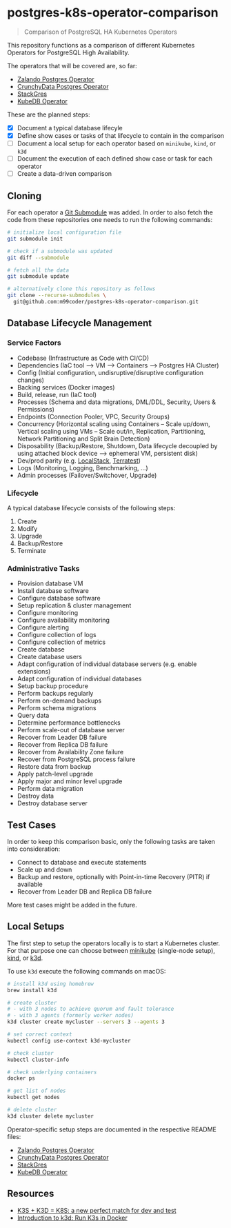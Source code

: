 # postgres-k8s-operator-comparison

> Comparison of PostgreSQL HA Kubernetes Operators

This repository functions as a comparison of different Kubernetes Operators for PostgreSQL High Availability.

The operators that will be covered are, so far:

- [Zalando Postgres Operator](https://github.com/zalando/postgres-operator)
- [CrunchyData Postgres Operator](https://github.com/CrunchyData/postgres-operator)
- [StackGres](https://gitlab.com/ongresinc/stackgres)
- [KubeDB Operator](https://github.com/kubedb/operator)

These are the planned steps:

- [x] Document a typical database lifecyle
- [x] Define show cases or tasks of that lifecycle to contain in the comparison
- [ ] Document a local setup for each operator based on `minikube`, `kind`, or `k3d`
- [ ] Document the execution of each defined show case or task for each operator
- [ ] Create a data-driven comparison

## Cloning

For each operator a [Git Submodule](https://git-scm.com/book/en/v2/Git-Tools-Submodules) was added. In order to also fetch the code from these repositories one needs to run the following commands:

```bash
# initialize local configuration file
git submodule init

# check if a submodule was updated
git diff --submodule

# fetch all the data
git submodule update

# alternatively clone this repository as follows
git clone --recurse-submodules \
  git@github.com:m99coder/postgres-k8s-operator-comparison.git
```

## Database Lifecycle Management

### Service Factors

- Codebase (Infrastructure as Code with CI/CD)
- Dependencies (IaC tool ⟶ VM ⟶ Containers ⟶ Postgres HA Cluster)
- Config (Initial configuration, undisruptive/disruptive configuration changes)
- Backing services (Docker images)
- Build, release, run (IaC tool)
- Processes (Schema and data migrations, DML/DDL, Security, Users & Permissions)
- Endpoints (Connection Pooler, VPC, Security Groups)
- Concurrency (Horizontal scaling using Containers – Scale up/down, Vertical scaling using VMs – Scale out/in, Replication, Partitioning, Network Partitioning and Split Brain Detection)
- Disposability (Backup/Restore, Shutdown, Data lifecycle decoupled by using attached block device ⟶ ephemeral VM, persistent disk)
- Dev/prod parity (e.g. [LocalStack](https://github.com/localstack/localstack), [Terratest](https://github.com/gruntwork-io/terratest))
- Logs (Monitoring, Logging, Benchmarking, …)
- Admin processes (Failover/Switchover, Upgrade)

### Lifecycle

A typical database lifecycle consists of the following steps:

1. Create
2. Modify
3. Upgrade
4. Backup/Restore
5. Terminate

### Administrative Tasks

- Provision database VM
- Install database software
- Configure database software
- Setup replication & cluster management
- Configure monitoring
- Configure availability monitoring
- Configure alerting
- Configure collection of logs
- Configure collection of metrics
- Create database
- Create database users
- Adapt configuration of individual database servers (e.g. enable extensions)
- Adapt configuration of individual databases
- Setup backup procedure
- Perform backups regularly
- Perform on-demand backups
- Perform schema migrations
- Query data
- Determine performance bottlenecks
- Perform scale-out of database server
- Recover from Leader DB failure
- Recover from Replica DB failure
- Recover from Availability Zone failure
- Recover from PostgreSQL process failure
- Restore data from backup
- Apply patch-level upgrade
- Apply major and minor level upgrade
- Perform data migration
- Destroy data
- Destroy database server

## Test Cases

In order to keep this comparison basic, only the following tasks are taken into consideration:

- Connect to database and execute statements
- Scale up and down
- Backup and restore, optionally with Point-in-time Recovery (PITR) if available
- Recover from Leader DB and Replica DB failure

More test cases might be added in the future.

## Local Setups

The first step to setup the operators locally is to start a Kubernetes cluster. For that purpose one can choose between [minikube](https://minikube.sigs.k8s.io/docs/) (single-node setup), [kind](https://kind.sigs.k8s.io/), or [k3d](https://k3d.io/).

To use `k3d` execute the following commands on macOS:

```bash
# install k3d using homebrew
brew install k3d

# create cluster
# - with 3 nodes to achieve quorum and fault tolerance
# - with 3 agents (formerly worker nodes)
k3d cluster create mycluster --servers 3 --agents 3

# set correct context
kubectl config use-context k3d-mycluster

# check cluster
kubectl cluster-info

# check underlying containers
docker ps

# get list of nodes
kubectl get nodes

# delete cluster
k3d cluster delete mycluster
```

Operator-specific setup steps are documented in the respective README files:

- [Zalando Postgres Operator](./docs/ZALANDO.md)
- [CrunchyData Postgres Operator](./docs/CRUNCHYDATA.md)
- [StackGres](./docs/STACKGRES.md)
- [KubeDB Operator](./docs/KUBEDB.md)

## Resources

- [K3S + K3D = K8S: a new perfect match for dev and test](https://en.sokube.ch/post/k3s-k3d-k8s-a-new-perfect-match-for-dev-and-test-1)
- [Introduction to k3d: Run K3s in Docker](https://www.suse.com/c/introduction-k3d-run-k3s-docker-src/)
